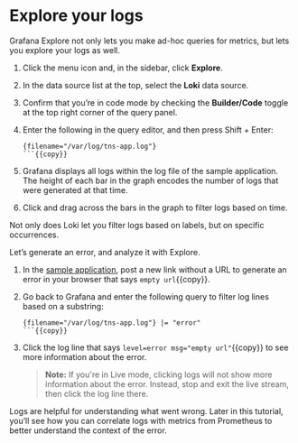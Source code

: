 # Explore your logs

Grafana Explore not only lets you make ad-hoc queries for metrics, but lets you explore your logs as well.

1. Click the menu icon and, in the sidebar, click **Explore**.

1. In the data source list at the top, select the **Loki** data source.

1. Confirm that you’re in code mode by checking the **Builder/Code** toggle at the top right corner of the query panel.

1. Enter the following in the query editor, and then press Shift + Enter:

   ```
   {filename="/var/log/tns-app.log"}
   ```{{copy}}

1. Grafana displays all logs within the log file of the sample application. The height of each bar in the graph encodes the number of logs that were generated at that time.

1. Click and drag across the bars in the graph to filter logs based on time.

Not only does Loki let you filter logs based on labels, but on specific occurrences.

Let’s generate an error, and analyze it with Explore.

1. In the [sample application]({{TRAFFIC_HOST1_8081}}), post a new link without a URL to generate an error in your browser that says `empty url`{{copy}}.

1. Go back to Grafana and enter the following query to filter log lines based on a substring:

   ```
   {filename="/var/log/tns-app.log"} |= "error"
   ```{{copy}}

1. Click the log line that says `level=error msg="empty url"`{{copy}} to see more information about the error.

   > **Note:** If you're in Live mode, clicking logs will not show more information about the error. Instead, stop and exit the live stream, then click the log line there.

Logs are helpful for understanding what went wrong. Later in this tutorial, you’ll see how you can correlate logs with metrics from Prometheus to better understand the context of the error.

